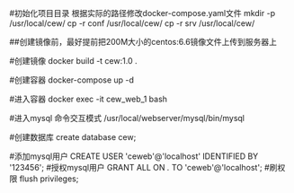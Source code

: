 #初始化项目目录 根据实际的路径修改docker-compose.yaml文件
mkdir -p /usr/local/cew/
cp -r conf /usr/local/cew/
cp -r srv /usr/local/cew/

##创建镜像前，最好提前把200M大小的centos:6.6镜像文件上传到服务器上

#创建镜像
docker build -t cew:1.0 .

#创建容器
docker-compose up -d 

#进入容器
docker exec -it cew_web_1 bash

#进入mysql 命令交互模式
/usr/local/webserver/mysql/bin/mysql

#创建数据库
create database cew;

#添加mysql用户
CREATE USER 'ceweb'@'localhost' IDENTIFIED BY '123456';
#授权mysql用户
GRANT ALL ON *.* TO 'ceweb'@'localhost';
#刷权限
flush privileges;

